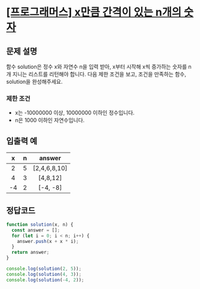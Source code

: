# [\[프로그래머스\] x만큼 간격이 있는 n개의 숫자](https://programmers.co.kr/learn/courses/30/lessons/12954)

## 문제 설명
함수 solution은 정수 x와 자연수 n을 입력 받아, x부터 시작해 x씩 증가하는 숫자를 n개 지니는 리스트를 리턴해야 합니다. 다음 제한 조건을 보고, 조건을 만족하는 함수, solution을 완성해주세요.

### 제한 조건
- x는 -10000000 이상, 10000000 이하인 정수입니다.
- n은 1000 이하인 자연수입니다.

## 입출력 예
x | n | answer
:---: | :---: | :---:
2 | 5 | [2,4,6,8,10]
4 | 3 | [4,8,12]
-4 | 2 | [-4, -8]

## 정답코드
```js
function solution(x, n) {
  const answer = [];
  for (let i = 0; i < n; i++) {
    answer.push(x + x * i);
  }
  return answer;
}

console.log(solution(2, 5));
console.log(solution(4, 3));
console.log(solution(-4, 2));
```
